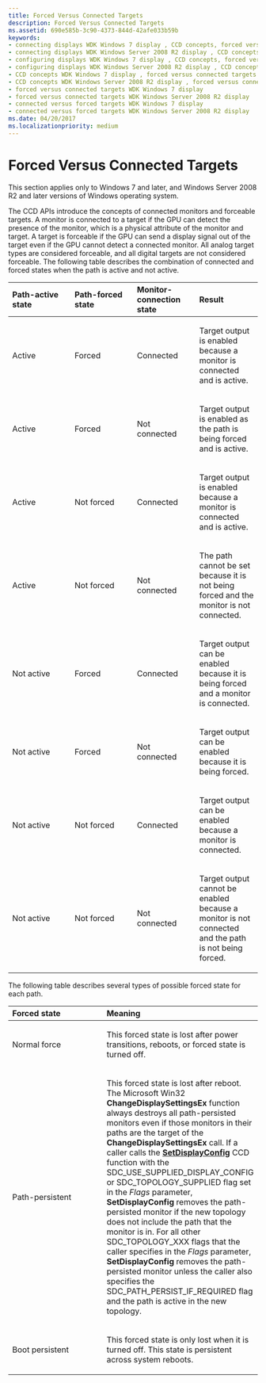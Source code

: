 ```yaml
---
title: Forced Versus Connected Targets
description: Forced Versus Connected Targets
ms.assetid: 690e585b-3c90-4373-844d-42afe033b59b
keywords:
- connecting displays WDK Windows 7 display , CCD concepts, forced versus connected targets
- connecting displays WDK Windows Server 2008 R2 display , CCD concepts, forced versus connected targets
- configuring displays WDK Windows 7 display , CCD concepts, forced versus connected targets
- configuring displays WDK Windows Server 2008 R2 display , CCD concepts, forced versus connected targets
- CCD concepts WDK Windows 7 display , forced versus connected targets
- CCD concepts WDK Windows Server 2008 R2 display , forced versus connected targets
- forced versus connected targets WDK Windows 7 display
- forced versus connected targets WDK Windows Server 2008 R2 display
- connected versus forced targets WDK Windows 7 display
- connected versus forced targets WDK Windows Server 2008 R2 display
ms.date: 04/20/2017
ms.localizationpriority: medium
---
```


# Forced Versus Connected Targets


This section applies only to Windows 7 and later, and Windows Server 2008 R2 and later versions of Windows operating system.

The CCD APIs introduce the concepts of connected monitors and forceable targets. A monitor is connected to a target if the GPU can detect the presence of the monitor, which is a physical attribute of the monitor and target. A target is forceable if the GPU can send a display signal out of the target even if the GPU cannot detect a connected monitor. All analog target types are considered forceable, and all digital targets are not considered forceable. The following table describes the combination of connected and forced states when the path is active and not active.

<table>
<colgroup>
<col width="25%" />
<col width="25%" />
<col width="25%" />
<col width="25%" />
</colgroup>
<thead>
<tr class="header">
<th align="left">Path-active state</th>
<th align="left">Path-forced state</th>
<th align="left">Monitor-connection state</th>
<th align="left">Result</th>
</tr>
</thead>
<tbody>
<tr class="odd">
<td align="left"><p>Active</p></td>
<td align="left"><p>Forced</p></td>
<td align="left"><p>Connected</p></td>
<td align="left"><p>Target output is enabled because a monitor is connected and is active.</p></td>
</tr>
<tr class="even">
<td align="left"><p>Active</p></td>
<td align="left"><p>Forced</p></td>
<td align="left"><p>Not connected</p></td>
<td align="left"><p>Target output is enabled as the path is being forced and is active.</p></td>
</tr>
<tr class="odd">
<td align="left"><p>Active</p></td>
<td align="left"><p>Not forced</p></td>
<td align="left"><p>Connected</p></td>
<td align="left"><p>Target output is enabled because a monitor is connected and is active.</p></td>
</tr>
<tr class="even">
<td align="left"><p>Active</p></td>
<td align="left"><p>Not forced</p></td>
<td align="left"><p>Not connected</p></td>
<td align="left"><p>The path cannot be set because it is not being forced and the monitor is not connected.</p></td>
</tr>
<tr class="odd">
<td align="left"><p>Not active</p></td>
<td align="left"><p>Forced</p></td>
<td align="left"><p>Connected</p></td>
<td align="left"><p>Target output can be enabled because it is being forced and a monitor is connected.</p></td>
</tr>
<tr class="even">
<td align="left"><p>Not active</p></td>
<td align="left"><p>Forced</p></td>
<td align="left"><p>Not connected</p></td>
<td align="left"><p>Target output can be enabled because it is being forced.</p></td>
</tr>
<tr class="odd">
<td align="left"><p>Not active</p></td>
<td align="left"><p>Not forced</p></td>
<td align="left"><p>Connected</p></td>
<td align="left"><p>Target output can be enabled because a monitor is connected.</p></td>
</tr>
<tr class="even">
<td align="left"><p>Not active</p></td>
<td align="left"><p>Not forced</p></td>
<td align="left"><p>Not connected</p></td>
<td align="left"><p>Target output cannot be enabled because a monitor is not connected and the path is not being forced.</p></td>
</tr>
</tbody>
</table>

 

The following table describes several types of possible forced state for each path.

<table>
<colgroup>
<col width="50%" />
<col width="50%" />
</colgroup>
<thead>
<tr class="header">
<th align="left">Forced state</th>
<th align="left">Meaning</th>
</tr>
</thead>
<tbody>
<tr class="odd">
<td align="left"><p>Normal force</p></td>
<td align="left"><p>This forced state is lost after power transitions, reboots, or forced state is turned off.</p></td>
</tr>
<tr class="even">
<td align="left"><p>Path-persistent</p></td>
<td align="left"><p>This forced state is lost after reboot. The Microsoft Win32 <strong>ChangeDisplaySettingsEx</strong> function always destroys all path-persisted monitors even if those monitors in their paths are the target of the <strong>ChangeDisplaySettingsEx</strong> call. If a caller calls the <a href="https://docs.microsoft.com/windows/desktop/api/winuser/nf-winuser-setdisplayconfig" data-raw-source="[&lt;strong&gt;SetDisplayConfig&lt;/strong&gt;](https://docs.microsoft.com/windows/desktop/api/winuser/nf-winuser-setdisplayconfig)"><strong>SetDisplayConfig</strong></a> CCD function with the SDC_USE_SUPPLIED_DISPLAY_CONFIG or SDC_TOPOLOGY_SUPPLIED flag set in the <em>Flags</em> parameter, <strong>SetDisplayConfig</strong> removes the path-persisted monitor if the new topology does not include the path that the monitor is in. For all other SDC_TOPOLOGY_XXX flags that the caller specifies in the <em>Flags</em> parameter, <strong>SetDisplayConfig</strong> removes the path-persisted monitor unless the caller also specifies the SDC_PATH_PERSIST_IF_REQUIRED flag and the path is active in the new topology.</p></td>
</tr>
<tr class="odd">
<td align="left"><p>Boot persistent</p></td>
<td align="left"><p>This forced state is only lost when it is turned off. This state is persistent across system reboots.</p></td>
</tr>
</tbody>
</table>

 

 

 





